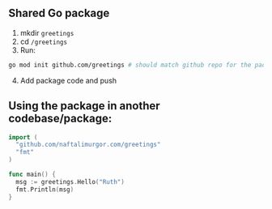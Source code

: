 ## Shared Go package
1. mkdir `greetings`
2. cd `/greetings`
3. Run:
```sh
go mod init github.com/greetings # should match github repo for the package
```
4. Add package code and push

## Using the package in another codebase/package:

```go
import (
  "github.com/naftalimurgor.com/greetings"
  "fmt"
)

func main() {
  msg := greetings.Hello("Ruth")
  fmt.Println(msg)
}
```